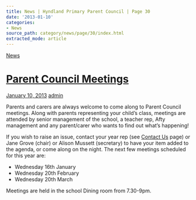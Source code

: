 ```yaml
---
title: News | Hyndland Primary Parent Council | Page 30
date: '2013-01-10'
categories:
- News
source_path: category/news/page/30/index.html
extracted_mode: article
---
```

[News](/news/)

# [Parent Council Meetings](/news/parent-council-meetings/)

[January 10, 2013](/news/parent-council-meetings/) [admin](author/admin/)

Parents and carers are always welcome to come along to Parent Council meetings. Along with parents representing your child’s class, meetings are attended by senior management of the school, a teacher rep, Afty management and any parent/carer who wants to find out what’s happening!

If you wish to raise an issue, contact your year rep (see [Contact Us](http://www.hyndlandprimaryparentcouncil.org/contact-us/ "Contact Us") page) or Jane Grove (chair) or Alison Mussett (secretary) to have your item added to the agenda, or come along on the night. The next few meetings scheduled for this year are:

- Wednesday 16th January
- Wednesday 20th February
- Wednesday 20th March

Meetings are held in the school Dining room from 7.30-9pm.
